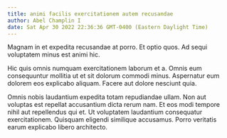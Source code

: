 ```yaml
---
title: animi facilis exercitationem autem recusandae
author: Abel Champlin I
date: Sat Apr 30 2022 22:36:36 GMT-0400 (Eastern Daylight Time)
---
```

Magnam in et expedita recusandae at porro. Et optio quos. Ad sequi voluptatem minus est animi hic.

 Hic quis omnis numquam exercitationem laborum et a. Omnis eum consequuntur mollitia ut et sit dolorum commodi minus. Aspernatur eum dolorem eos explicabo aliquam. Facere aut dolore nesciunt quia.

 Omnis nobis laudantium expedita totam repudiandae ullam. Non aut voluptas est repellat accusantium dicta rerum nam. Et eos modi tempore nihil aut repellendus qui et. Ut voluptatem laudantium consequatur exercitationem. Quisquam eligendi similique accusamus. Porro veritatis earum explicabo libero architecto.